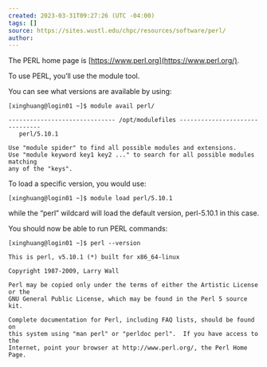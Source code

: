 ```yaml
---
created: 2023-03-31T09:27:26 (UTC -04:00)
tags: []
source: https://sites.wustl.edu/chpc/resources/software/perl/
author:
---
```


The PERL home page is [https://www.perl.org](https://www.perl.org/).

To use PERL, you’ll use the module tool.

You can see what versions are available by using:

```
[xinghuang@login01 ~]$ module avail perl/

------------------------------ /opt/modulefiles -------------------------------
   perl/5.10.1

Use "module spider" to find all possible modules and extensions.
Use "module keyword key1 key2 ..." to search for all possible modules matching
any of the "keys".
```

To load a specific version, you would use:

```
[xinghuang@login01 ~]$ module load perl/5.10.1
```

while the “perl” wildcard will load the default version, perl-5.10.1 in this case.

You should now be able to run PERL commands:

```
[xinghuang@login01 ~]$ perl --version

This is perl, v5.10.1 (*) built for x86_64-linux

Copyright 1987-2009, Larry Wall

Perl may be copied only under the terms of either the Artistic License or the
GNU General Public License, which may be found in the Perl 5 source kit.

Complete documentation for Perl, including FAQ lists, should be found on
this system using "man perl" or "perldoc perl".  If you have access to the
Internet, point your browser at http://www.perl.org/, the Perl Home Page.
```
